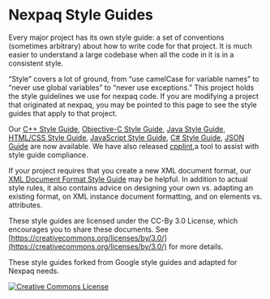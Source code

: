 Nexpaq Style Guides
===================

Every major project has its own style guide: a set of conventions
(sometimes arbitrary) about how to write code for that project. It is much
easier to understand a large codebase when all the code in it is in a
consistent style.

“Style” covers a lot of ground, from “use camelCase for variable names” to
“never use global variables” to “never use exceptions.” This project holds the
style guidelines we use for nexpaq code. If you are modifying a project that
originated at nexpaq, you may be pointed to this page to see the style guides
that apply to that project.

Our [C++ Style Guide][cpp], [Objective-C Style Guide][objc], [Java Style
Guide][java], [HTML/CSS Style Guide][htmlcss], [JavaScript Style Guide][js], [C# Style Guide][csharp], [JSON Guide][json] are 
now available. We have also released [cpplint][cpplint],a tool to assist with 
style guide compliance.

If your project requires that you create a new XML document format, our [XML
Document Format Style Guide][xml] may be helpful. In addition to actual style
rules, it also contains advice on designing your own vs. adapting an existing
format, on XML instance document formatting, and on elements vs. attributes.

These style guides are licensed under the CC-By 3.0 License, which encourages
you to share these documents. See [https://creativecommons.org/licenses/by/3.0/](https://creativecommons.org/licenses/by/3.0/)
for more details.

These style guides forked from Google style guides and adapted for Nexpaq needs.

<a rel="license" href="https://creativecommons.org/licenses/by/3.0/"><img alt="Creative Commons License" style="border-width:0" src="https://i.creativecommons.org/l/by/3.0/88x31.png" /></a>

[cpp]: https://nexpaq.github.io/styleguide/cppguide.html
[objc]: https://nexpaq.github.io/styleguide/objcguide.xml
[java]: https://nexpaq.github.io/styleguide/javaguide.html
[htmlcss]: https://nexpaq.github.io/styleguide/htmlcssguide.html
[js]: https://nexpaq.github.io/styleguide/jsguide.html
[cpplint]: https://nexpaq.github.io/styleguide/cpplint
[xml]: https://nexpaq.github.io/styleguide/xmlstyle.html
[json]: https://nexpaq.github.io/styleguide/jsoncstyleguide.xml
[csharp]: https://github.com/nexpaq/styleguide/blob/gh-pages/csharpstyleguide.md
